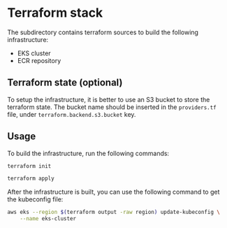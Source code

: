 # Terraform stack

The subdirectory contains terraform sources to build the following infrastructure:
* EKS cluster
* ECR repository

## Terraform state (optional)

To setup the infrastructure, it is better to use an S3 bucket
to store the terraform state. The bucket name should be inserted 
in the `providers.tf` file, under `terraform.backend.s3.bucket` key.

## Usage
To build the infrastructure, run the following commands:
```bash
terraform init
```

```bash
terraform apply
```

After the infrastructure is built, you can use the following command to get the kubeconfig file:
```bash
aws eks --region $(terraform output -raw region) update-kubeconfig \
    --name eks-cluster
```
